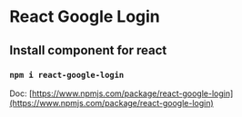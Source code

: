# React Google Login

## Install component for react
### `npm i react-google-login`

Doc: [https://www.npmjs.com/package/react-google-login](https://www.npmjs.com/package/react-google-login)
